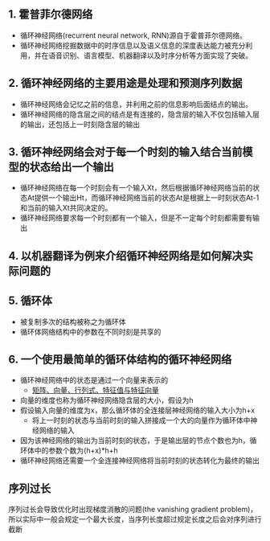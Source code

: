 
## 1. 霍普菲尔德网络

* 循环神经网络(recurrent neural network, RNN)源自于霍普菲尔德网络。
* 循环神经网络挖掘数据中的时序信息以及语义信息的深度表达能力被充分利用，并在语音识别、语言模型、机器翻译以及时序分析等方面实现了突破。

## 2. 循环神经网络的主要用途是处理和预测序列数据

* 循环神经网络会记忆之前的信息，并利用之前的信息影响后面结点的输出。
* 循环神经网络的隐含层之间的结点是有连接的，隐含层的输入不仅包括输入层的输出，还包括上一时刻隐含层的输出

## 3. 循环神经网络会对于每一个时刻的输入结合当前模型的状态给出一个输出

* 循环神经网络在每一个时刻会有一个输入Xt，然后根据循环神经网络当前的状态At提供一个输出Ht，而循环神经网络当前的状态At是根据上一时刻状态At-1和当前的输入Xt共同决定的。
* 循环神经网络要求每一个时刻都有一个输入，但是不一定每个时刻都需要有输出

## 4. 以机器翻译为例来介绍循环神经网络是如何解决实际问题的

## 5. 循环体

* 被复制多次的结构被称之为循环体
* 循环体网络结构中的参数在不同时刻是共享的

## 6. 一个使用最简单的循环体结构的循环神经网络

* 循环神经网络中的状态是通过一个向量来表示的
    * [矩阵、向量、行列式、特征值与特征向量](https://blog.csdn.net/a727911438/article/details/77531973)
* 向量的维度也称为循环神经网络隐含层的大小，假设为h
* 假设输入向量的维度为x，那么循环体的全连接层神经网络的输入大小为h+x
  * 将上一时刻的状态与当前时刻的输入拼接成一个大的向量作为循环体中神经网络的输入
* 因为该神经网络的输出为当前时刻的状态，于是输出层的节点个数也为h，循环体中的参数个数为(h+x)*h+h
* 循环神经网络还需要一个全连接神经网络将当前时刻的状态转化为最终的输出

## 序列过长

序列过长会导致优化时出现梯度消散的问题(the vanishing gradient problem)，所以实际中一般会规定一个最大长度，当序列长度超过规定长度之后会对序列进行截断